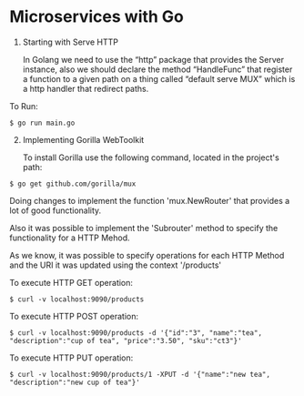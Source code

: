 # Microservices with Go

1. Starting with Serve HTTP

	In Golang we need to use the “http” package that provides the Server instance, also we should declare the method “HandleFunc” that register a function to a given path on a thing called “default serve MUX” which is a http handler that redirect paths. 

To Run:

`$ go run main.go`

2. Implementing Gorilla WebToolkit

	To install Gorilla use the following command, located in the project's path:

`$ go get github.com/gorilla/mux`

Doing changes to implement the function 'mux.NewRouter' that provides a lot of good functionality.

Also it was possible to implement the 'Subrouter' method to specify the functionality for a HTTP Mehod.

As we know, it was possible to specify operations for each HTTP Method and the URI it was updated using the context '/products'

To execute HTTP GET operation:

`$ curl -v localhost:9090/products`


To execute HTTP POST operation:

`$ curl -v localhost:9090/products -d '{"id":"3", "name":"tea", "description":"cup of tea", "price":"3.50", "sku":"ct3"}'`


To execute HTTP PUT operation:

`$ curl -v localhost:9090/products/1 -XPUT -d '{"name":"new tea", "description":"new cup of tea"}'`

